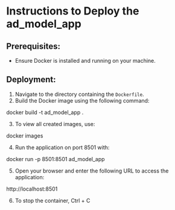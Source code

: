 
# Instructions to Deploy the ad_model_app

## Prerequisites:
- Ensure Docker is installed and running on your machine.

## Deployment:

1. Navigate to the directory containing the `Dockerfile`.
2. Build the Docker image using the following command:

docker build -t ad_model_app .

3. To view all created images, use:

docker images

4. Run the application on port 8501 with:

docker run -p 8501:8501 ad_model_app


5. Open your browser and enter the following URL to access the application:

http://localhost:8501


6. To stop the container, Ctrl + C






